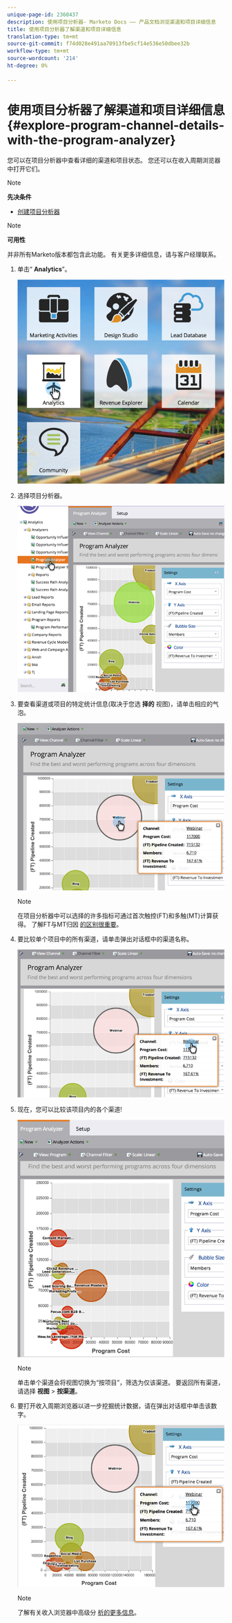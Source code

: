 ```yaml
---
unique-page-id: 2360437
description: 使用项目分析器- Marketo Docs —— 产品文档浏览渠道和项目详细信息
title: 使用项目分析器了解渠道和项目详细信息
translation-type: tm+mt
source-git-commit: f74d028e491aa70913fbe5cf14e536e50dbee32b
workflow-type: tm+mt
source-wordcount: '214'
ht-degree: 0%

---
```



# 使用项目分析器了解渠道和项目详细信息 {#explore-program-channel-details-with-the-program-analyzer}

您可以在项目分析器中查看详细的渠道和项目状态。 您还可以在收入周期浏览器中打开它们。

>[!NOTE]
>
>**先决条件**
>
>* [创建项目分析器](create-a-program-analyzer.md)


>[!NOTE]
>
>**可用性**
>
>并非所有Marketo版本都包含此功能。 有关更多详细信息，请与客户经理联系。

1. 单击“ **Analytics**”。

   ![](assets/image2015-4-28-12-3a54-3a47.png)

1. 选择项目分析器。

   ![](assets/image2015-4-28-12-3a56-3a46.png)

1. 要查看渠道或项目的特定统计信息(取决于您选 **择的** 视图)，请单击相应的气泡。

   ![](assets/image2015-4-28-12-3a57-3a14.png)

   >[!NOTE]
   >
   >在项目分析器中可以选择的许多指标可通过首次触控(FT)和多触(MT)计算获得。 了解FT与MT归因 [的区别很重要](/help/marketo/product-docs/reporting/revenue-cycle-analytics/revenue-tools/attribution/understanding-attribution.md)。

1. 要比较单个项目中的所有渠道，请单击弹出对话框中的渠道名称。

   ![](assets/image2015-4-28-12-3a59-3a36.png)

1. 现在，您可以比较该项目内的各个渠道!

   ![](assets/image2015-4-28-13-3a0-3a14.png)

   >[!NOTE]
   >
   >单击单个渠道会将视图切换为“按项目”，筛选为仅该渠道。 要返回所有渠道，请选择 **视图** > **按渠道**。

1. 要打开收入周期浏览器以进一步挖掘统计数据，请在弹出对话框中单击该数字。

   ![](assets/image2015-4-28-13-3a1-3a35.png)

   >[!NOTE]
   >
   >了解有关收入浏览器中高级分 [析的更多信息](http://docs.marketo.com/display/docs/revenue+explorer)。
